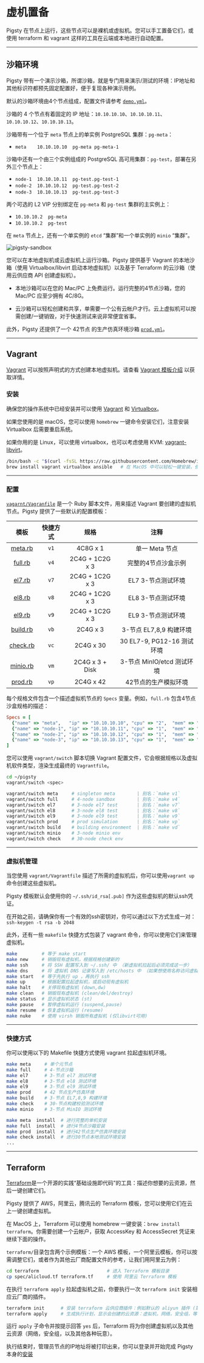 # 虚机置备

Pigsty 在节点上运行，这些节点可以是裸机或虚拟机。您可以手工置备它们，或使用 terraform 和 vagrant 这样的工具在云端或本地进行自动配置。


----------------

## 沙箱环境

Pigsty 带有一个演示沙箱，所谓沙箱，就是专门用来演示/测试的环境：IP地址和其他标识符都预先固定配置好，便于复现各种演示用例。

默认的沙箱环境由4个节点组成，配置文件请参考 [`demo.yml`](https://github.com/Vonng/pigsty/blob/master/files/pigsty/demo.yml)。

沙箱的 4 个节点有着固定的 IP 地址：`10.10.10.10`、`10.10.10.11`、`10.10.10.12`、`10.10.10.13`。

沙箱带有一个位于 `meta` 节点上的单实例 PostgreSQL 集群：`pg-meta`：

* `meta    10.10.10.10  pg-meta pg-meta-1`

沙箱中还有一个由三个实例组成的 PostgreSQL 高可用集群：`pg-test`，部署在另外三个节点上：

* `node-1  10.10.10.11  pg-test.pg-test-1`
* `node-2  10.10.10.12  pg-test.pg-test-2`
* `node-3  10.10.10.13  pg-test.pg-test-3`

两个可选的 L2 VIP 分别绑定在 `pg-meta` 和 `pg-test` 集群的主实例上：

* `10.10.10.2  pg-meta`
* `10.10.10.2  pg-test`

在 `meta` 节点上，还有一个单实例的 `etcd` “集群”和一个单实例的 `minio` “集群”。

![pigsty-sandbox](https://github.com/Vonng/pigsty/assets/8587410/0de01720-2573-400e-be11-6f12019fc971)

您可以在本地虚拟机或云虚拟机上运行沙箱。Pigsty 提供基于 Vagrant 的本地沙箱（使用 Virtualbox/libvirt 启动本地虚拟机）以及基于 Terraform 的云沙箱（使用云供应商 API 创建虚拟机）。

* 本地沙箱可以在您的 Mac/PC 上免费运行。运行完整的4节点沙箱，您的 Mac/PC 应至少拥有 4C/8G。

* 云沙箱可以轻松创建和共享，单需要一个公有云帐户才行。云上虚拟机可以按需创建/一键销毁，对于快速测试来说非常便宜省事。

此外，Pigsty 还提供了一个 42节点 的生产仿真环境沙箱 [`prod.yml`](https://github.com/Vonng/pigsty/blob/master/files/pigsty/demo.yml)。



----------------

## Vagrant

[Vagrant](https://www.vagrantup.com/) 可以按照声明式的方式创建本地虚拟机。请查看 [Vagrant 模板介绍](https://github.com/Vonng/pigsty/tree/master/vagrant/README.md) 以获取详情。

### 安装

确保您的操作系统中已经安装并可以使用 [Vagrant](https://www.vagrantup.com/) 和 [Virtualbox](https://www.virtualbox.org/)。

如果您使用的是 macOS，您可以使用 `homebrew` 一键命令安装它们，注意安装 Virtualbox 后需要重启系统。

如果你用的是 Linux，可以使用 virtualbox，也可以考虑使用 KVM: [vagrant-libvirt](https://vagrant-libvirt.github.io/vagrant-libvirt/)。

```bash
/bin/bash -c "$(curl -fsSL https://raw.githubusercontent.com/Homebrew/install/HEAD/install.sh)"
brew install vagrant virtualbox ansible   # 在 MacOS 中可以轻松一键安装，但只有 x86_64 Intel 芯片的可以 
```


----------------

### 配置

[`vagarnt/Vagranfile`](https://github.com/Vonng/pigsty/blob/master/vagrant/Vagrantfile) 是一个 Ruby 脚本文件，用来描述 Vagrant 要创建的虚拟机节点。Pigsty 提供了一些默认的配置模板：

|                                      模板                                       | 快捷方式 |       规格        |          注释          |
|:-----------------------------------------------------------------------------:|:----:|:---------------:|:--------------------:|
|  [meta.rb](https://github.com/Vonng/pigsty/blob/master/vagrant/spec/meta.rb)  | `v1` |    4C8G x 1     |      单一 Meta 节点      |
|  [full.rb](https://github.com/Vonng/pigsty/blob/master/vagrant/spec/full.rb)  | `v4` | 2C4G + 1C2G x 3 |      完整的4节点沙盒示例      |
|   [el7.rb](https://github.com/Vonng/pigsty/blob/master/vagrant/spec/el7.rb)   | `v7` | 2C4G + 1C2G x 3 |     EL7 3-节点测试环境     |
|   [el8.rb](https://github.com/Vonng/pigsty/blob/master/vagrant/spec/el8.rb)   | `v8` | 2C4G + 1C2G x 3 |     EL8 3-节点测试环境     |
|   [el9.rb](https://github.com/Vonng/pigsty/blob/master/vagrant/spec/el9.rb)   | `v9` | 2C4G + 1C2G x 3 |     EL9 3-节点测试环境     |
| [build.rb](https://github.com/Vonng/pigsty/blob/master/vagrant/spec/build.rb) | `vb` |    2C4G x 3     |  3-节点 EL7,8,9 构建环境   |
| [check.rb](https://github.com/Vonng/pigsty/blob/master/vagrant/spec/check.rb) | `vc` | 2C4G x 30       | 30 EL7-9, PG12-16 测试环境 |
| [minio.rb](https://github.com/Vonng/pigsty/blob/master/vagrant/spec/minio.rb) | `vm` | 2C4G x 3 + Disk | 3-节点 MinIO/etcd 测试环境 |
|  [prod.rb](https://github.com/Vonng/pigsty/blob/master/vagrant/spec/prod.rb)  | `vp` | 2C4G x 42       |     42节点的生产模拟环境      |

每个规格文件包含一个描述虚拟机节点的 `Specs` 变量。例如，`full.rb` 包含4节点沙盒规格的描述：

```ruby
Specs = [
  {"name" => "meta",   "ip" => "10.10.10.10", "cpu" => "2",  "mem" => "4096", "image" => "generic/rocky9" },
  {"name" => "node-1", "ip" => "10.10.10.11", "cpu" => "1",  "mem" => "2048", "image" => "generic/rocky9" },
  {"name" => "node-2", "ip" => "10.10.10.12", "cpu" => "1",  "mem" => "2048", "image" => "generic/rocky9" },
  {"name" => "node-3", "ip" => "10.10.10.13", "cpu" => "1",  "mem" => "2048", "image" => "generic/rocky9" },
]
```

您可以使用 `vagrant/switch` 脚本切换 Vagrant 配置文件，它会根据规格以及虚拟机软件类型，渲染生成最终的 `Vagrantfile`。

```bash
cd ~/pigsty
vagrant/switch <spec>

vagrant/switch meta     # singleton meta        | 别名：`make v1`
vagrant/switch full     # 4-node sandbox        | 别名：`make v4`
vagrant/switch el7      # 3-node el7 test       | 别名：`make v7`
vagrant/switch el8      # 3-node el8 test       | 别名：`make v8`
vagrant/switch el9      # 3-node el9 test       | 别名：`make v9`
vagrant/switch prod     # prod simulation       | 别名：`make vp`
vagrant/switch build    # building environment  | 别名：`make vd`
vagrant/switch minio    # 3-node minio env
vagrant/switch check    # 30-node check env
```

----------------

### 虚拟机管理

当您使用 `vagrant/Vagrantfile` 描述了所需的虚拟机后，你可以使用`vagrant up`命令创建这些虚拟机。

Pigsty 模板默认会使用你的 `~/.ssh/id_rsa[.pub]` 作为这些虚拟机的默认ssh凭证。

在开始之前，请确保你有一个有效的ssh密钥对，你可以通过以下方式生成一对：`ssh-keygen -t rsa -b 2048`

此外，还有一些 `makefile` 快捷方式包装了 vagrant 命令，你可以使用它们来管理虚拟机。


```bash
make         # 等于 make start
make new     # 销毁现有虚拟机，根据规格创建新的
make ssh     # 将 SSH 配置写入到 ~/.ssh/ 中 （新虚拟机拉起后必须完成这一步）
make dns     # 将 虚拟机 DNS 记录写入到 /etc/hosts 中 （如果想使用名称访问虚拟机)
make start   # 等于先执行 up ，再执行 ssh 
make up      # 根据配置拉起虚拟机，或启动现有虚拟机
make halt    # 关停现有虚拟机 (down,dw)
make clean   # 销毁现有虚拟机 (clean/del/destroy)
make status  # 显示虚拟机状态 (st)
make pause   # 暂停虚拟机运行 (suspend,pause)
make resume  # 恢复虚拟机运行 (resume)
make nuke    # 使用 virsh 销毁所有虚拟机 (仅libvirt可用) 
```


----------------

### 快捷方式

你可以使用以下的 Makefile 快捷方式使用 vagrant 拉起虚拟机环境。

```bash
make meta     # 单个元节点
make full     # 4-节点沙箱
make el7      # 3-节点 el7 测试环境
make el8      # 3-节点 el8 测试环境
make el9      # 3-节点 el9 测试环境
make prod     # 42 节点生产仿真环境
make build    # 3-节点 EL7,8,9 构建环境
make check    # 30-节点构建校验测试环境
make minio    # 3-节点 MinIO 测试环境
```

```bash
make meta  install  # 进行完整的单机安装
make full  install  # 进行4节点沙箱安装
make prod  install  # 进行42节点生产仿真环境安装
make check install  # 进行30节点本地测试环境安装
...
```



----------------

## Terraform

[Terraform](https://www.terraform.io/)是一个开源的实践“基础设施即代码”的工具：描述你想要的云资源，然后一键创建它们。

Pigsty 提供了 AWS，阿里云，腾讯云的 Terraform 模板，您可以使用它们在云上一键创建虚拟机。

在 MacOS 上，Terraform 可以使用 homebrew 一键安装：`brew install terraform`。你需要创建一个云帐户，获取 AccessKey 和 AccessSecret 凭证来继续下面的操作。

`terraform/`目录包含两个示例模板：一个 AWS 模板，一个阿里云模板，你可以按需调整它们，或者作为其他云厂商配置文件的参考，让我们用阿里云为例：

```bash
cd terraform                         # 进入 Terraform 模板目录
cp spec/alicloud.tf terraform.tf     # 使用 阿里云 Terraform 模板
```

在执行 `terraform apply` 拉起虚拟机之前，你要执行一次 `terraform init` 安装相应云厂商的插件。

```bash
terraform init      # 安装 terraform 云供应商插件：例如默认的 aliyun 插件 (第一次使用时安装即可)
terraform apply     # 生成执行计划，显示会创建的云资源：虚拟机，网络，安全组，等等等等……
```

运行 `apply` 子命令并按提示回答 `yes` 后，Terraform 将为你创建虚拟机以及其他云资源（网络，安全组，以及其他各种玩意）。

执行结束时，管理员节点的IP地址将被打印出来，你可以登录并开始完成 Pigsty 本身的[安装](install) 
